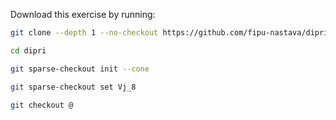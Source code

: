 Download this exercise by running:
```sh
git clone --depth 1 --no-checkout https://github.com/fipu-nastava/dipri.git

cd dipri

git sparse-checkout init --cone

git sparse-checkout set Vj_8

git checkout @

```